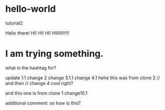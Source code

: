 # hello-world
tutorial2

Hello there! 
HI! 
HI! 
HI! 
HIIIIII!!!!!

# I am trying something. 
what is the hashtag for? 


update 1.1
change 2 
change 3.1.1
change 4.1 hehe 
this was from clone 2 
// and then // 
change 4
cool right? 

and this one is from clone 1
change10.1


additional comment: so how is this? 

